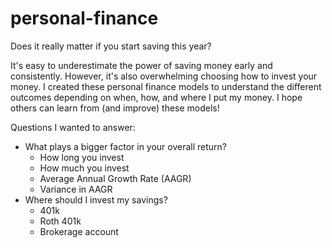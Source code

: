 # personal-finance

Does it really matter if you start saving this year? 

It's easy to underestimate the power of saving money early and consistently. However, it's also overwhelming choosing how to invest your money. I created these personal finance models to understand the different outcomes depending on when, how, and where I put my money. I hope others can learn from (and improve) these models!

Questions I wanted to answer: 
* What plays a bigger factor in your overall return? 
  * How long you invest
  * How much you invest
  * Average Annual Growth Rate (AAGR)
  * Variance in AAGR
* Where should I invest my savings?
  * 401k 
  * Roth 401k
  * Brokerage account
